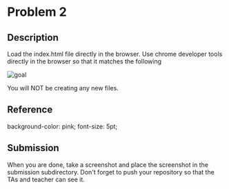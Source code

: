 # Problem 2

## Description

Load the index.html file directly in the browser. Use chrome developer tools directly in the browser so that it matches the following

![goal](screenshot.png)

You will NOT be creating any new files.

## Reference

background-color: pink;
font-size: 5pt;

## Submission

When you are done, take a screenshot and place the screenshot in the submission subdirectory. Don't forget to push your repository so that the TAs and teacher can see it.
